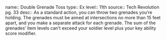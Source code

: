 name:: Double Grenade Toss 
type:: Ex
level:: 11th 
source:: Tech Revolution pg. 33
desc:: As a standard action, you can throw two grenades you’re holding. The grenades must be aimed at intersections no more than 15 feet apart, and you make a separate attack for each grenade. The sum of the grenades’ item levels can’t exceed your soldier level plus your key ability score modifier.


